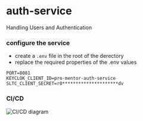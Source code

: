 # auth-service

Handling Users and Authentication

### configure the service

-   create a `.env` file in the root of the derectory
-   replace the required properties of the .env values

```
PORT=8081
KEYCLOK_CLIENT_ID=pro-mentor-auth-service
SLTC_CLIENT_SECRET=r0*********************dv
```

### CI/CD

<img src="https://github.com/Pro-Mentor/auth-service/tree/main/assets/Auth_Deployment.png" alt="CI/CD diagram" title="CI/CD Diagram">
